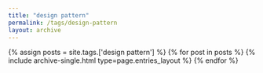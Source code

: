 ```yaml
---
title: "design pattern"
permalink: /tags/design-pattern
layout: archive
---
```


{% assign posts = site.tags.['design pattern'] %}
{% for post in posts %} {% include archive-single.html type=page.entries_layout %} {% endfor %}
